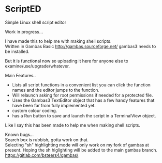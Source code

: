 # ScriptED
Simple Linux shell script editor

Work in progress...

I have made this to help me with making shell scripts.\
Written in Gambas Basic http://gambas.sourceforge.net/
gambas3 needs to be installed.

But it is functional now so uploading it here for anyone else to examine/use/upgrade/whatever.

Main Features..

* Lists all script functions in a convenient list you can click the function names and the editor jumps to the function.
* Will relaunch asking for root permissions if needed for a protected file.
* Uses the Gambas3 TextEditor object that has a few handy features that have been far from fully implemented yet.
* custom colour coding.
* has a Run button to save and launch the script in a TerminalView object.

Like I say this has been made to help me when making shell scripts.

Known bugs...\
Search box is rubbish, gotta work on that.\
Selecting "sh" highlighting mode will only work on my fork of gambas at present. Hoping the sh higlighting will be added to the main gambas branch.\
https://gitlab.com/bsteers4/gambas\



